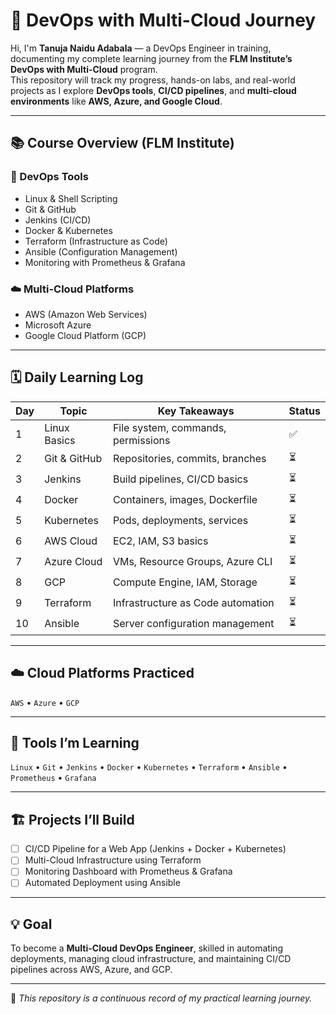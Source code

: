 # 🚀 DevOps with Multi-Cloud Journey

Hi, I'm **Tanuja Naidu Adabala** — a DevOps Engineer in training, documenting my complete learning journey from the **FLM Institute’s DevOps with Multi-Cloud** program.  
This repository will track my progress, hands-on labs, and real-world projects as I explore **DevOps tools**, **CI/CD pipelines**, and **multi-cloud environments** like **AWS, Azure, and Google Cloud**.

---

## 📚 Course Overview (FLM Institute)
### 🧩 DevOps Tools
- Linux & Shell Scripting  
- Git & GitHub  
- Jenkins (CI/CD)  
- Docker & Kubernetes  
- Terraform (Infrastructure as Code)  
- Ansible (Configuration Management)  
- Monitoring with Prometheus & Grafana  

### ☁️ Multi-Cloud Platforms
- AWS (Amazon Web Services)  
- Microsoft Azure  
- Google Cloud Platform (GCP)

---

## 🗓️ Daily Learning Log

| Day | Topic | Key Takeaways | Status |
|-----|--------|----------------|---------|
| 1 | Linux Basics | File system, commands, permissions | ✅ |
| 2 | Git & GitHub | Repositories, commits, branches | ⏳ |
| 3 | Jenkins | Build pipelines, CI/CD basics | ⏳ |
| 4 | Docker | Containers, images, Dockerfile | ⏳ |
| 5 | Kubernetes | Pods, deployments, services | ⏳ |
| 6 | AWS Cloud | EC2, IAM, S3 basics | ⏳ |
| 7 | Azure Cloud | VMs, Resource Groups, Azure CLI | ⏳ |
| 8 | GCP | Compute Engine, IAM, Storage | ⏳ |
| 9 | Terraform | Infrastructure as Code automation | ⏳ |
| 10 | Ansible | Server configuration management | ⏳ |

---

## ☁️ Cloud Platforms Practiced
`AWS` • `Azure` • `GCP`

---

## 🧩 Tools I’m Learning
`Linux` • `Git` • `Jenkins` • `Docker` • `Kubernetes` • `Terraform` • `Ansible` • `Prometheus` • `Grafana`

---

## 🏗️ Projects I’ll Build
- [ ] CI/CD Pipeline for a Web App (Jenkins + Docker + Kubernetes)  
- [ ] Multi-Cloud Infrastructure using Terraform  
- [ ] Monitoring Dashboard with Prometheus & Grafana  
- [ ] Automated Deployment using Ansible  

---

## 💡 Goal
To become a **Multi-Cloud DevOps Engineer**, skilled in automating deployments, managing cloud infrastructure, and maintaining CI/CD pipelines across AWS, Azure, and GCP.

---

📌 _This repository is a continuous record of my practical learning journey._

